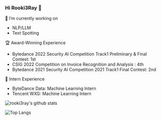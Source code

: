 ### Hi Rooki3Ray 👋

🔭 I’m currently working on 
- NLP/LLM
- Text Spotting

🏆 Award-Winning Experience
- Bytedance 2022 Security AI Competition Track1 Preliminary & Final Contest: 1st
- CSIG 2022 Competition on Invoice Recognition and Analysis : 4th
- Bytedance 2021 Security AI Competition 2021 Track1 Final Contest: 2nd

💼 Intern Experience
- ByteDance Data: Machine Learning Intern
- Tencent WXG: Machine Learning Intern

![rooki3ray's github stats](https://github-readme-stats.vercel.app/api?username=rooki3ray&theme=buefy&hide_border=true&show_icons=true&include_all_commits=true&count_private=true)


![Top Langs](https://github-readme-stats.vercel.app/api/top-langs/?username=rooki3ray&hide=html&layout=compact&theme=buefy&hide_border=true)



<!--
**rooki3ray/rooki3ray** is a ✨ _special_ ✨ repository because its `README.md` (this file) appears on your GitHub profile.

Here are some ideas to get you started:

- 🔭 I’m currently working on ...
- 🌱 I’m currently learning ...
- 👯 I’m looking to collaborate on ...
- 🤔 I’m looking for help with ...
- 💬 Ask me about ...
- 📫 How to reach me: ...
- 😄 Pronouns: ...
- ⚡ Fun fact: ...
-->
